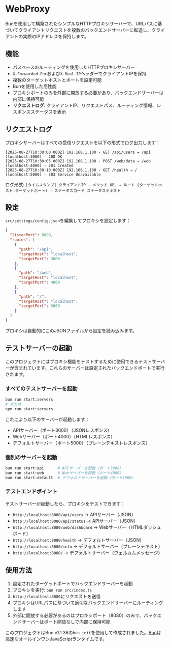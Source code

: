 # WebProxy

Bunを使用して構築されたシンプルなHTTPプロキシサーバーで、URLパスに基づいてクライアントリクエストを複数のバックエンドサーバーに転送し、クライアントの実際のIPアドレスを保持します。

## 機能

- パスベースのルーティングを使用したHTTPプロキシサーバー
- `X-Forwarded-For`および`X-Real-IP`ヘッダーでクライアントIPを保持
- 複数のターゲットホストとポートを設定可能
- Bunを使用した高性能
- プロキシポートのみを外部に開放する必要があり、バックエンドサーバーは内部に保持可能
- **リクエストログ**: クライアントIP、リクエストパス、ルーティング情報、レスポンスステータスを表示

## リクエストログ

プロキシサーバーはすべての受信リクエストを以下の形式でログ出力します：

```
[2025-08-27T10:30:00.000Z] 192.168.1.100 - GET /api/users → /api (localhost:3000) - 200 OK
[2025-08-27T10:30:05.000Z] 192.168.1.100 - POST /web/data → /web (localhost:4000) - 201 Created
[2025-08-27T10:30:10.000Z] 192.168.1.100 - GET /health → / (localhost:5000) - 503 Service Unavailable
```

ログ形式: `[タイムスタンプ] クライアントIP - メソッド URL → ルート (ターゲットホスト:ターゲットポート) - ステータスコード ステータステキスト`

## 設定

`src/settings/config.json`を編集してプロキシを設定します：

```json
{
  "listenPort": 8080,
  "routes": [
    {
      "path": "/api",
      "targetHost": "localhost",
      "targetPort": 3000
    },
    {
      "path": "/web",
      "targetHost": "localhost",
      "targetPort": 4000
    },
    {
      "path": "/",
      "targetHost": "localhost",
      "targetPort": 5000
    }
  ]
}
```

プロキシは自動的にこのJSONファイルから設定を読み込みます。

## テストサーバーの起動

このプロジェクトにはプロキシ機能をテストするために使用できるテストサーバーが含まれています。これらのサーバーは設定されたバックエンドポートで実行されます。

### すべてのテストサーバーを起動

```bash
bun run start:servers
# または
npm run start:servers
```

これにより以下のサーバーが起動します：
- APIサーバー（ポート3000）（JSONレスポンス）
- Webサーバー（ポート4000）（HTMLレスポンス）
- デフォルトサーバー（ポート5000）（プレーンテキストレスポンス）

### 個別のサーバーを起動

```bash
bun run start:api      # APIサーバーを起動（ポート3000）
bun run start:web      # Webサーバーを起動（ポート4000）
bun run start:default  # デフォルトサーバーを起動（ポート5000）
```

### テストエンドポイント

テストサーバーが起動したら、プロキシをテストできます：

- `http://localhost:8080/api/users` → APIサーバー（JSON）
- `http://localhost:8080/api/status` → APIサーバー（JSON）
- `http://localhost:8080/web/dashboard` → Webサーバー（HTMLダッシュボード）
- `http://localhost:8080/health` → デフォルトサーバー（JSON）
- `http://localhost:8080/info` → デフォルトサーバー（プレーンテキスト）
- `http://localhost:8080/` → デフォルトサーバー（ウェルカムメッセージ）

## 使用方法

1. 設定されたターゲットポートでバックエンドサーバーを起動
2. プロキシを実行: `bun run src/index.ts`
3. `http://localhost:8080`にリクエストを送信
4. プロキシはURLパスに基づいて適切なバックエンドサーバーにルーティングします
5. 外部に開放する必要があるのはプロキシポート（8080）のみで、バックエンドサーバーはポート開放なしで内部に保持可能

このプロジェクトはBun v1.1.36の`bun init`を使用して作成されました。[Bun](https://bun.sh)は高速なオールインワンJavaScriptランタイムです。
